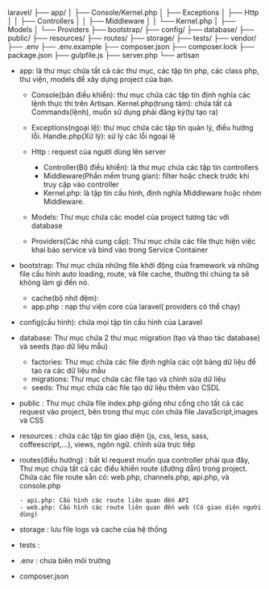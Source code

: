 laravel/
├── app/
│ ├── Console/Kernel.php
│ ├── Exceptions
│ ├── Http
│ │ ├── Controllers
│ │ ├── Middleware
│ │ └── Kernel.php
│ ├── Models
│ └── Providers
├── bootstrap/
├── config/
├── database/
├── public/
├── resources/
├── routes/
├── storage/
├── tests/
├── vendor/
├── .env
├── .env.example
├── composer.json
├── composer.lock
├── package.json
├── gulpfile.js
├── server.php
└── artisan

- app: là thư mục chứa tất cả các thư mục, các tập tin php, các class php, thư viện, models để xây dựng project của bạn.

  - Console(bản điều khiển): thư mục chứa các tập tin định nghĩa các lệnh thực thi trên Artisan.
    Kernel.php(trung tâm): chứa tất cả Commands(lệnh), muốn sử dụng phải đăng ký(tự tạo ra)

  - Exceptions(ngoại lệ): thư mục chứa các tập tin quản lý, điều hướng lỗi.
    Handle.php(Xử lý): sử lý các lỗi ngoại lệ

  - Http : request của người dùng lên server

    - Controller(Bộ điều khiển): là thư mục chứa các tập tin controllers
    - Middleware(Phần mềm trung gian): filter hoặc check trước khi truy cập vào controller
    - Kernel.php: là tập tin cấu hình, định nghĩa Middleware hoặc nhóm Middleware.

  - Models: Thư mục chứa các model của project tương tác với database

  - Providers(Các nhà cung cấp): Thư mục chứa các file thực hiện việc khai báo service và bind vào trong Service Container

- bootstrap: Thư mục chứa những file khởi động của framework và những file cấu hình auto loading, route, và file cache, thường thì chúng ta sẽ không làm gì đến nó.

  - cache(bộ nhớ đệm):
  - app.php : nạp thư viện core của laravel( providers có thể chạy)

- config(cấu hình): chứa mọi tập tin cấu hình của Laravel

- database: Thư mục chứa 2 thư mục migration (tạo và thao tác database) và seeds (tạo dữ liệu mẫu)

  - factories: Thư mục chứa các file định nghĩa các cột bảng dữ liệu để tạo ra các dữ liệu mẫu
  - migrations: Thư mục chứa các file tạo và chỉnh sửa dữ liệu
  - seeds: Thư mục chứa các file tạo dữ liệu thêm vào CSDL

- public : Thư mục chứa file index.php giống như cổng cho tất cả các request vào project, bên trong thư mục còn chứa file JavaScript,images và CSS

- resources : chứa các tập tin giao diện (js, css, less, sass, coffeescript,...), views, ngôn ngữ. chỉnh sửa trực tiếp

- routes(điều hướng) : bất kì request muốn qua controller phải qua đây, Thư mục chứa tất cả các điều khiển route (đường dẫn) trong project. Chứa các file route sẵn có: web.php, channels.php, api.php, và console.php

      - api.php: Cấu hình các route liên quan đến API
      - web.php: Cấu hình các route liên quan đến web (Có giao diện người dùng)

- storage : lưu file logs và cache của hệ thống

- tests :

- .env : chưa biên môi trường

- composer.json
